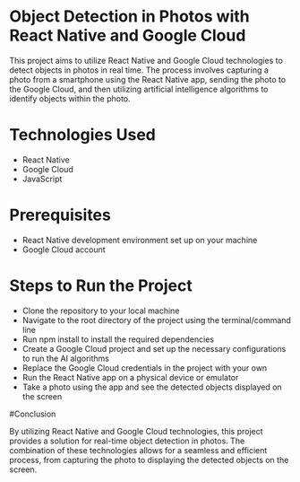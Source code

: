 
# Object Detection in Photos with React Native and Google Cloud
This project aims to utilize React Native and Google Cloud technologies to detect objects in photos in real time. The process involves capturing a photo from a smartphone using the React Native app, sending the photo to the Google Cloud, and then utilizing artificial intelligence algorithms to identify objects within the photo.

# Technologies Used
- React Native
- Google Cloud
- JavaScript


# Prerequisites
- React Native development environment set up on your machine
- Google Cloud account


# Steps to Run the Project
- Clone the repository to your local machine
- Navigate to the root directory of the project using the terminal/command line
- Run npm install to install the required dependencies
- Create a Google Cloud project and set up the necessary configurations to run the AI algorithms
- Replace the Google Cloud credentials in the project with your own
- Run the React Native app on a physical device or emulator
- Take a photo using the app and see the detected objects displayed on the screen

#Conclusion

By utilizing React Native and Google Cloud technologies, this project provides a solution for real-time object detection in photos. The combination of these technologies allows for a seamless and efficient process, from capturing the photo to displaying the detected objects on the screen.
